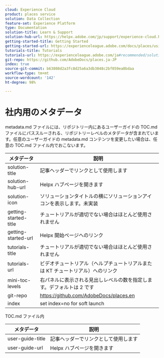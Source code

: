 ```yaml
---
cloud: Experience Cloud
product: places service
solution: Data Collection
feature-set: Experience Platform
type: Documentation
solution-title: Learn & Support
solution-hub-url: https://helpx.adobe.com/jp/support/experience-cloud.html
getting-started-title: Getting Started
getting-started-url: https://experienceleague.adobe.com/docs/places/using/getting-started.html?lang=ja
tutorials-title: Tutorials
tutorials-url: https://experienceleague.adobe.com/ja#recommended/solutions/experience-platform
git-repo: https://github.com/AdobeDocs/places.ja-JP
index: true
source-git-commit: b63808d2a3fc8d25a6a3db3048c2bf059ea0bdaa
workflow-type: tm+mt
source-wordcount: '142'
ht-degree: 98%

---
```



<!-- We need better links for Getting Started and Tutorials. We can do this after we hit stage -->

# 社内用のメタデータ

metadata.md ファイルには、リポジトリー内にあるユーザーガイドの TOC.md ファイルにパススルーされる、リポジトリーレベルのメタデータが含まれています。任意のユーザーガイドの metadata.md コンテンツを変更したい場合は、任意の TOC.md ファイル内でおこないます。

| メタデータ | 説明 |
|--- |--- |
| solution-title | 記事ヘッダーでリンクとして使用します |
| solution-hub-url | Helpx ハブページを開きます |
| solution-icon | ソリューションタイトルの横にソリューションアイコンを表示します。未実装 |
| getting-started-title | チュートリアルが適切でない場合はほとんど使用されません |
| getting-started-url | Helpx 開始ページへのリンク |
| tutorials-title | チュートリアルが適切でない場合はほとんど使用されません |
| tutorials-url | ビデオチュートリアル（ヘルプチュートリアルまたは KT チュートリアル）へのリンク |
| mini-toc-levels | 右パネルに表示される見出しレベルの数を指定します。デフォルトは 2 です |
| git-repo | https://github.com/AdobeDocs/places.en |
| index | set index=no for soft launch |

TOC.md ファイル内

| メタデータ | 説明 |
|--- |--- |
| user-guide-title | 記事ヘッダーでリンクとして使用します |
| user-guide-url | Helpx ハブページを開きます |
